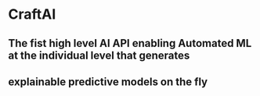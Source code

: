 
# CraftAI
## The fist high level AI API enabling Automated ML at the individual level that generates 
## explainable predictive models on the fly
